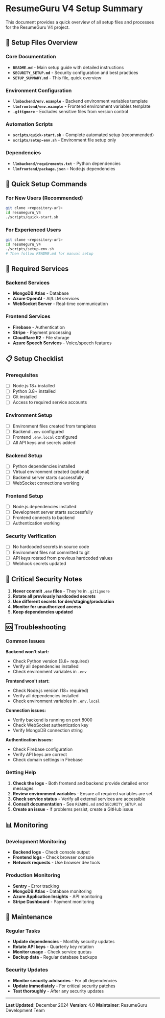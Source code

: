 # ResumeGuru V4 Setup Summary

This document provides a quick overview of all setup files and processes for the ResumeGuru V4 project.

## 📁 Setup Files Overview

### Core Documentation
- **`README.md`** - Main setup guide with detailed instructions
- **`SECURITY_SETUP.md`** - Security configuration and best practices
- **`SETUP_SUMMARY.md`** - This file, quick overview

### Environment Configuration
- **`llmbackend/env.example`** - Backend environment variables template
- **`llmfrontend/env.example`** - Frontend environment variables template
- **`.gitignore`** - Excludes sensitive files from version control

### Automation Scripts
- **`scripts/quick-start.sh`** - Complete automated setup (recommended)
- **`scripts/setup-env.sh`** - Environment file setup only

### Dependencies
- **`llmbackend/requirements.txt`** - Python dependencies
- **`llmfrontend/package.json`** - Node.js dependencies

## 🚀 Quick Setup Commands

### For New Users (Recommended)
```bash
git clone <repository-url>
cd resumeguru_V4
./scripts/quick-start.sh
```

### For Experienced Users
```bash
git clone <repository-url>
cd resumeguru_V4
./scripts/setup-env.sh
# Then follow README.md for manual setup
```

## 🔧 Required Services

### Backend Services
- **MongoDB Atlas** - Database
- **Azure OpenAI** - AI/LLM services
- **WebSocket Server** - Real-time communication

### Frontend Services
- **Firebase** - Authentication
- **Stripe** - Payment processing
- **Cloudflare R2** - File storage
- **Azure Speech Services** - Voice/speech features

## 📋 Setup Checklist

### Prerequisites
- [ ] Node.js 18+ installed
- [ ] Python 3.8+ installed
- [ ] Git installed
- [ ] Access to required service accounts

### Environment Setup
- [ ] Environment files created from templates
- [ ] Backend `.env` configured
- [ ] Frontend `.env.local` configured
- [ ] All API keys and secrets added

### Backend Setup
- [ ] Python dependencies installed
- [ ] Virtual environment created (optional)
- [ ] Backend server starts successfully
- [ ] WebSocket connections working

### Frontend Setup
- [ ] Node.js dependencies installed
- [ ] Development server starts successfully
- [ ] Frontend connects to backend
- [ ] Authentication working

### Security Verification
- [ ] No hardcoded secrets in source code
- [ ] Environment files not committed to git
- [ ] API keys rotated from previous hardcoded values
- [ ] Webhook secrets updated

## 🔐 Critical Security Notes

1. **Never commit `.env` files** - They're in `.gitignore`
2. **Rotate all previously hardcoded secrets**
3. **Use different secrets for dev/staging/production**
4. **Monitor for unauthorized access**
5. **Keep dependencies updated**

## 🆘 Troubleshooting

### Common Issues

**Backend won't start:**
- Check Python version (3.8+ required)
- Verify all dependencies installed
- Check environment variables in `.env`

**Frontend won't start:**
- Check Node.js version (18+ required)
- Verify all dependencies installed
- Check environment variables in `.env.local`

**Connection issues:**
- Verify backend is running on port 8000
- Check WebSocket authentication key
- Verify MongoDB connection string

**Authentication issues:**
- Check Firebase configuration
- Verify API keys are correct
- Check domain settings in Firebase

### Getting Help

1. **Check the logs** - Both frontend and backend provide detailed error messages
2. **Review environment variables** - Ensure all required variables are set
3. **Check service status** - Verify all external services are accessible
4. **Consult documentation** - See `README.md` and `SECURITY_SETUP.md`
5. **Create an issue** - If problems persist, create a GitHub issue

## 📊 Monitoring

### Development Monitoring
- **Backend logs** - Check console output
- **Frontend logs** - Check browser console
- **Network requests** - Use browser dev tools

### Production Monitoring
- **Sentry** - Error tracking
- **MongoDB Atlas** - Database monitoring
- **Azure Application Insights** - API monitoring
- **Stripe Dashboard** - Payment monitoring

## 🔄 Maintenance

### Regular Tasks
- **Update dependencies** - Monthly security updates
- **Rotate API keys** - Quarterly key rotation
- **Monitor usage** - Check service quotas
- **Backup data** - Regular database backups

### Security Updates
- **Monitor security advisories** - For all dependencies
- **Update immediately** - For critical security patches
- **Test thoroughly** - After any security updates

---

**Last Updated**: December 2024
**Version**: 4.0
**Maintainer**: ResumeGuru Development Team 
